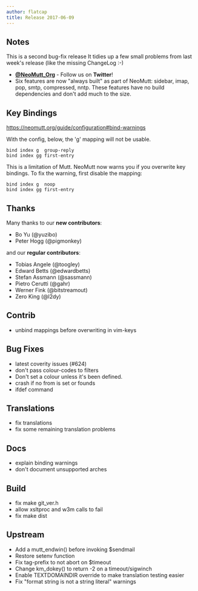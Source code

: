 ```yaml
---
author: flatcap
title: Release 2017-06-09
---
```


## Notes

This is a second bug-fix release It tidies up a few small problems from last
week's release (like the missing ChangeLog :-)

- **[@NeoMutt_Org](https://twitter.com/NeoMutt_Org)** - Follow us on
  **Twitter**!
- Six features are now "always built" as part of NeoMutt: sidebar, imap, pop,
  smtp, compressed, nntp. These features have no build dependencies and don't
  add much to the size.

## Key Bindings

<https://neomutt.org/guide/configuration#bind-warnings>

With the config, below, the 'g' mapping will not be usable.

```
bind index g  group-reply
bind index gg first-entry
```

This is a limitation of Mutt. NeoMutt now warns you if you overwrite key
bindings. To fix the warning, first disable the mapping:

```
bind index g  noop
bind index gg first-entry
```

## Thanks

Many thanks to our **new contributors**:

- Bo Yu (@yuzibo)
- Peter Hogg (@pigmonkey)

and our **regular contributors**:

- Tobias Angele (@toogley)
- Edward Betts (@edwardbetts)
- Stefan Assmann (@sassmann)
- Pietro Cerutti (@gahr)
- Werner Fink (@bitstreamout)
- Zero King (@l2dy)

## Contrib

- unbind mappings before overwriting in vim-keys

## Bug Fixes

- latest coverity issues (#624)
- don't pass colour-codes to filters
- Don't set a colour unless it's been defined.
- crash if no from is set or founds
- ifdef command

## Translations

- fix translations
- fix some remaining translation problems

## Docs

- explain binding warnings
- don't document unsupported arches

## Build

- fix make git_ver.h
- allow xsltproc and w3m calls to fail
- fix make dist

## Upstream

- Add a mutt_endwin() before invoking $sendmail
- Restore setenv function
- Fix tag-prefix to not abort on $timeout
- Change km_dokey() to return -2 on a timeout/sigwinch
- Enable TEXTDOMAINDIR override to make translation testing easier
- Fix "format string is not a string literal" warnings

